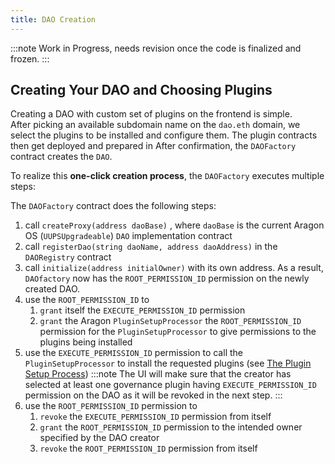 ```yaml
---
title: DAO Creation
---
```


:::note
Work in Progress, needs revision once the code is finalized and frozen.
:::

## Creating Your DAO and Choosing Plugins

Creating a DAO with custom set of plugins on the frontend is simple.  
After picking an available subdomain name on the `dao.eth` domain, we select the plugins to be installed and configure them. The plugin contracts then get deployed and prepared in
After confirmation, the `DAOFactory` contract creates the `DAO`.

To realize this **one-click creation process**, the `DAOFactory` executes multiple steps:

The `DAOFactory` contract does the following steps:

1. call `createProxy(address daoBase)` , where `daoBase` is the current Aragon OS (`UUPSUpgradeable`) `DAO` implementation contract
2. call `registerDao(string daoName, address daoAddress)` in the `DAORegistry` contract
3. call `initialize(address initialOwner)` with its own address. As a result, `DAOfactory` now has the `ROOT_PERMISSION_ID` permission on the newly created DAO.
4. use the `ROOT_PERMISSION_ID` to
   1. `grant` itself the `EXECUTE_PERMISSION_ID` permission
   2. `grant` the Aragon `PluginSetupProcessor` the `ROOT_PERMISSION_ID` permission for the `PluginSetupProcessor` to give permissions to the plugins being installed
5. use the `EXECUTE_PERMISSION_ID` permission to call the `PluginSetupProcessor` to install the requested plugins (see [The Plugin Setup Process](../02-the-dao-framework/02-plugin-marketplace/04-plugin-setup.md))
   :::note
   The UI will make sure that the creator has selected at least one governance plugin having `EXECUTE_PERMISSION_ID` permission on the DAO as it will be revoked in the next step.
   :::
6. use the `ROOT_PERMISSION_ID` permission to
   1. `revoke` the `EXECUTE_PERMISSION_ID` permission from itself
   2. `grant` the `ROOT_PERMISSION_ID` permission to the intended owner specified by the DAO creator
   3. `revoke` the `ROOT_PERMISSION_ID` permission from itself
